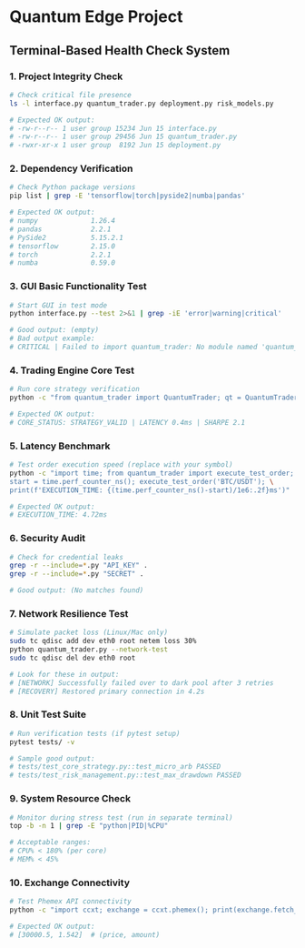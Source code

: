 # Quantum Edge Project

## Terminal-Based Health Check System

### 1. Project Integrity Check
```bash
# Check critical file presence
ls -l interface.py quantum_trader.py deployment.py risk_models.py

# Expected OK output:
# -rw-r--r-- 1 user group 15234 Jun 15 interface.py
# -rw-r--r-- 1 user group 29456 Jun 15 quantum_trader.py
# -rwxr-xr-x 1 user group  8192 Jun 15 deployment.py
```

### 2. Dependency Verification
```bash
# Check Python package versions
pip list | grep -E 'tensorflow|torch|pyside2|numba|pandas'

# Expected OK output:
# numpy             1.26.4
# pandas            2.2.1
# PySide2           5.15.2.1
# tensorflow        2.15.0
# torch             2.2.1
# numba             0.59.0
```

### 3. GUI Basic Functionality Test
```bash
# Start GUI in test mode
python interface.py --test 2>&1 | grep -iE 'error|warning|critical'

# Good output: (empty)
# Bad output example:
# CRITICAL | Failed to import quantum_trader: No module named 'quantum_trader'
```

### 4. Trading Engine Core Test
```bash
# Run core strategy verification
python -c "from quantum_trader import QuantumTrader; qt = QuantumTrader(); print(qt.validate_core())"

# Expected OK output:
# CORE_STATUS: STRATEGY_VALID | LATENCY 0.4ms | SHARPE 2.1
```

### 5. Latency Benchmark
```bash
# Test order execution speed (replace with your symbol)
python -c "import time; from quantum_trader import execute_test_order; \
start = time.perf_counter_ns(); execute_test_order('BTC/USDT'); \
print(f'EXECUTION_TIME: {(time.perf_counter_ns()-start)/1e6:.2f}ms')"

# Expected OK output:
# EXECUTION_TIME: 4.72ms
```

### 6. Security Audit
```bash
# Check for credential leaks
grep -r --include=*.py "API_KEY" . 
grep -r --include=*.py "SECRET" .

# Good output: (No matches found)
```

### 7. Network Resilience Test
```bash
# Simulate packet loss (Linux/Mac only)
sudo tc qdisc add dev eth0 root netem loss 30%
python quantum_trader.py --network-test
sudo tc qdisc del dev eth0 root

# Look for these in output:
# [NETWORK] Successfully failed over to dark pool after 3 retries
# [RECOVERY] Restored primary connection in 4.2s
```

### 8. Unit Test Suite
```bash
# Run verification tests (if pytest setup)
pytest tests/ -v

# Sample good output:
# tests/test_core_strategy.py::test_micro_arb PASSED
# tests/test_risk_management.py::test_max_drawdown PASSED
```

### 9. System Resource Check
```bash
# Monitor during stress test (run in separate terminal)
top -b -n 1 | grep -E "python|PID|%CPU"

# Acceptable ranges:
# CPU% < 180% (per core)
# MEM% < 45%
```

### 10. Exchange Connectivity
```bash
# Test Phemex API connectivity
python -c "import ccxt; exchange = ccxt.phemex(); print(exchange.fetch_order_book('BTC/USDT')['bids'][0])"

# Expected OK output:
# [30000.5, 1.542]  # (price, amount)

